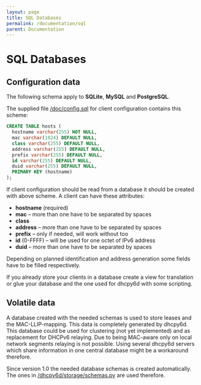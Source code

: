 ```yaml
---
layout: page
title: SQL Databases
permalink: /documentation/sql
parent: Documentation
---
```


# SQL Databases

## Configuration data

The following schema apply to **SQLite**, **MySQL** and **PostgreSQL**.

The supplied file [/doc/config.sql](https://github.com/HenriWahl/dhcpy6d/blob/master/doc/config.sql) for client configuration contains this scheme:

```sql
CREATE TABLE hosts (
  hostname varchar(255) NOT NULL,
  mac varchar(1024) DEFAULT NULL,
  class varchar(255) DEFAULT NULL,
  address varchar(255) DEFAULT NULL,  
  prefix varchar(255) DEFAULT NULL,
  id varchar(255) DEFAULT NULL,
  duid varchar(255) DEFAULT NULL,
  PRIMARY KEY (hostname)
);
```

If client configuration should be read from a database it should be created with above scheme. A client can have these attributes:

- **hostname** (required)
- **mac** – more than one have to be separated by spaces
- **class**
- **address** – more than one have to be separated by spaces
- **prefix** – only if needed, will work without too
- **id** (0-FFFF) – will be used for one octet of IPv6 address
- **duid** – more than one have to be separated by spaces

Depending on planned identification and address generation some fields have to be filled respectively.

If you already store your clients in a database create a view for translation or glue your database and the one used for dhcpy6d with some scripting.

## Volatile data

A database created with the needed schemas is used to store leases and the MAC-LLIP-mapping. This data is completely generated by dhcpy6d.  
This database could be used for clustering (not yet implemented) and as replacement for DHCPv6 relaying. Due to being MAC-aware only on local network segments relaying is not possible. Using several dhcpy6d servers which share information in one central database might be a workaround therefore.

Since version 1.0 the needed database schemas is created automatically. The ones in [/dhcpy6d/storage/schemas.py](https://github.com/HenriWahl/dhcpy6d/blob/master/dhcpy6d/storage/schemas.py) are used therefore.

